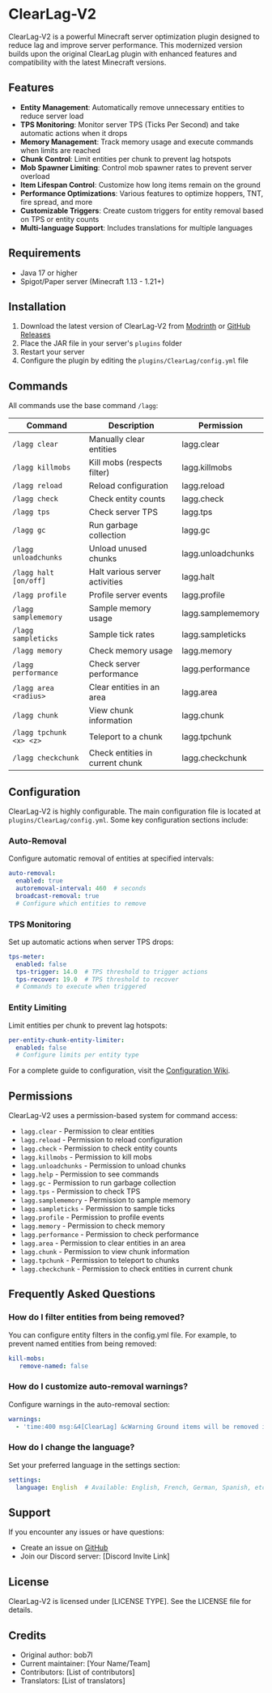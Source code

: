 # ClearLag-V2

ClearLag-V2 is a powerful Minecraft server optimization plugin designed to reduce lag and improve server performance. This modernized version builds upon the original ClearLag plugin with enhanced features and compatibility with the latest Minecraft versions.

## Features

- **Entity Management**: Automatically remove unnecessary entities to reduce server load
- **TPS Monitoring**: Monitor server TPS (Ticks Per Second) and take automatic actions when it drops
- **Memory Management**: Track memory usage and execute commands when limits are reached
- **Chunk Control**: Limit entities per chunk to prevent lag hotspots
- **Mob Spawner Limiting**: Control mob spawner rates to prevent server overload
- **Item Lifespan Control**: Customize how long items remain on the ground
- **Performance Optimizations**: Various features to optimize hoppers, TNT, fire spread, and more
- **Customizable Triggers**: Create custom triggers for entity removal based on TPS or entity counts
- **Multi-language Support**: Includes translations for multiple languages

## Requirements

- Java 17 or higher
- Spigot/Paper server (Minecraft 1.13 - 1.21+)

## Installation

1. Download the latest version of ClearLag-V2 from [Modrinth](https://modrinth.com/plugin/clearlag-v2) or [GitHub Releases](https://github.com/yourusername/ClearLag-V2/releases)
2. Place the JAR file in your server's `plugins` folder
3. Restart your server
4. Configure the plugin by editing the `plugins/ClearLag/config.yml` file

## Commands

All commands use the base command `/lagg`:

| Command | Description | Permission |
|---------|-------------|------------|
| `/lagg clear` | Manually clear entities | lagg.clear |
| `/lagg killmobs` | Kill mobs (respects filter) | lagg.killmobs |
| `/lagg reload` | Reload configuration | lagg.reload |
| `/lagg check` | Check entity counts | lagg.check |
| `/lagg tps` | Check server TPS | lagg.tps |
| `/lagg gc` | Run garbage collection | lagg.gc |
| `/lagg unloadchunks` | Unload unused chunks | lagg.unloadchunks |
| `/lagg halt [on/off]` | Halt various server activities | lagg.halt |
| `/lagg profile` | Profile server events | lagg.profile |
| `/lagg samplememory` | Sample memory usage | lagg.samplememory |
| `/lagg sampleticks` | Sample tick rates | lagg.sampleticks |
| `/lagg memory` | Check memory usage | lagg.memory |
| `/lagg performance` | Check server performance | lagg.performance |
| `/lagg area <radius>` | Clear entities in an area | lagg.area |
| `/lagg chunk` | View chunk information | lagg.chunk |
| `/lagg tpchunk <x> <z>` | Teleport to a chunk | lagg.tpchunk |
| `/lagg checkchunk` | Check entities in current chunk | lagg.checkchunk |

## Configuration

ClearLag-V2 is highly configurable. The main configuration file is located at `plugins/ClearLag/config.yml`. Some key configuration sections include:

### Auto-Removal
Configure automatic removal of entities at specified intervals:
```yaml
auto-removal:
  enabled: true
  autoremoval-interval: 460  # seconds
  broadcast-removal: true
  # Configure which entities to remove
```

### TPS Monitoring
Set up automatic actions when server TPS drops:
```yaml
tps-meter:
  enabled: false
  tps-trigger: 14.0  # TPS threshold to trigger actions
  tps-recover: 19.0  # TPS threshold to recover
  # Commands to execute when triggered
```

### Entity Limiting
Limit entities per chunk to prevent lag hotspots:
```yaml
per-entity-chunk-entity-limiter:
  enabled: false
  # Configure limits per entity type
```

For a complete guide to configuration, visit the [Configuration Wiki](https://github.com/yourusername/ClearLag-V2/wiki/Configuration).

## Permissions

ClearLag-V2 uses a permission-based system for command access:

- `lagg.clear` - Permission to clear entities
- `lagg.reload` - Permission to reload configuration
- `lagg.check` - Permission to check entity counts
- `lagg.killmobs` - Permission to kill mobs
- `lagg.unloadchunks` - Permission to unload chunks
- `lagg.help` - Permission to see commands
- `lagg.gc` - Permission to run garbage collection
- `lagg.tps` - Permission to check TPS
- `lagg.samplememory` - Permission to sample memory
- `lagg.sampleticks` - Permission to sample ticks
- `lagg.profile` - Permission to profile events
- `lagg.memory` - Permission to check memory
- `lagg.performance` - Permission to check performance
- `lagg.area` - Permission to clear entities in an area
- `lagg.chunk` - Permission to view chunk information
- `lagg.tpchunk` - Permission to teleport to chunks
- `lagg.checkchunk` - Permission to check entities in current chunk

## Frequently Asked Questions

### How do I filter entities from being removed?
You can configure entity filters in the config.yml file. For example, to prevent named entities from being removed:
```yaml
kill-mobs:
   remove-named: false
```

### How do I customize auto-removal warnings?
Configure warnings in the auto-removal section:
```yaml
warnings:
  - 'time:400 msg:&4[ClearLag] &cWarning Ground items will be removed in &7+remaining &cseconds!'
```

### How do I change the language?
Set your preferred language in the settings section:
```yaml
settings:
  language: English  # Available: English, French, German, Spanish, etc.
```

## Support

If you encounter any issues or have questions:
- Create an issue on [GitHub](https://github.com/yourusername/ClearLag-V2/issues)
- Join our Discord server: [Discord Invite Link]

## License

ClearLag-V2 is licensed under [LICENSE TYPE]. See the LICENSE file for details.

## Credits

- Original author: bob7l
- Current maintainer: [Your Name/Team]
- Contributors: [List of contributors]
- Translators: [List of translators]